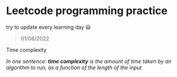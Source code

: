# Leetcode programming practice

try to update every learning day :smiley:

> 01/06/2022

Time complexity

*In one sentence: **time complexity** is the amount of time taken by an algorithm to run, as a function of the length of the input*
